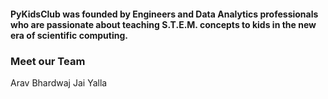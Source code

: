 #### PyKidsClub was founded by Engineers and Data Analytics professionals who are passionate about teaching S.T.E.M. concepts to kids in the new era of scientific computing.

### Meet our Team
Arav Bhardwaj
Jai Yalla
 
 

